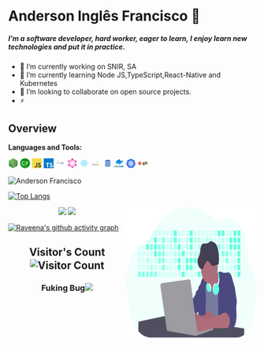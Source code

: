 # Anderson Inglês Francisco 👋



##### I’m a software developer, hard worker, eager to learn, I enjoy learn new technologies and put it in practice.

- 🔭 I’m currently working on SNIR, SA
- 🌱 I’m currently learning Node JS,TypeScript,React-Native and Kubernetes
- 👯 I’m looking to collaborate on open source projects.
- ⚡

## Overview


**Languages and Tools:**

<!--
**Anderson Francisco** is a ✨ _special_ ✨ repository because its `README.md` (this file) appears on your GitHub profile.

Here are some ideas to get you started:


- 🔭 I’m currently working on ...
- 🌱 I’m currently learning ...
- 👯 I’m looking to collaborate on ...
- 🤔 I’m looking for help with ...
- 💬 Ask me about ...
- 📫 How to reach me: ...
- 😄 Pronouns: ...
- ⚡ Fun fact: ...
-->


<code><img height="20" src="https://raw.githubusercontent.com/github/explore/80688e429a7d4ef2fca1e82350fe8e3517d3494d/topics/nodejs/nodejs.png"></code>
<code><img height="20" src="https://raw.githubusercontent.com/github/explore/80688e429a7d4ef2fca1e82350fe8e3517d3494d/topics/csharp/csharp.png"></code>
<code><img height="20" src="https://raw.githubusercontent.com/github/explore/80688e429a7d4ef2fca1e82350fe8e3517d3494d/topics/javascript/javascript.png"></code>
<code><img height="20" src="https://raw.githubusercontent.com/github/explore/80688e429a7d4ef2fca1e82350fe8e3517d3494d/topics/typescript/typescript.png"></code>
<code><img height="20" src="https://raw.githubusercontent.com/github/explore/80688e429a7d4ef2fca1e82350fe8e3517d3494d/topics/java/java.png"></code>
<code><img height="20" src="https://raw.githubusercontent.com/github/explore/5c058a388828bb5fde0bcafd4bc867b5bb3f26f3/topics/graphql/graphql.png"></code>
<code><img height="20" src="https://raw.githubusercontent.com/github/explore/80688e429a7d4ef2fca1e82350fe8e3517d3494d/topics/react-native/react-native.png"></code>
<code><img height="20" src="https://raw.githubusercontent.com/github/explore/80688e429a7d4ef2fca1e82350fe8e3517d3494d/topics/mysql/mysql.png"></code>
<code><img height="20" src="https://raw.githubusercontent.com/github/explore/80688e429a7d4ef2fca1e82350fe8e3517d3494d/topics/sql/sql.png"></code>
<code><img height="20" src="https://raw.githubusercontent.com/github/explore/80688e429a7d4ef2fca1e82350fe8e3517d3494d/topics/docker/docker.png"></code>
<code><img height="20" src="https://raw.githubusercontent.com/github/explore/80688e429a7d4ef2fca1e82350fe8e3517d3494d/topics/kubernetes/kubernetes.png"></code>
<code><img height="20" src="https://raw.githubusercontent.com/github/explore/80688e429a7d4ef2fca1e82350fe8e3517d3494d/topics/git/git.png"></code>

<p><img src="https://komarev.com/ghpvc/?username=andersonigfrancisco" alt="Anderson Francisco" /> </p>

[![Top Langs](https://github-readme-stats.vercel.app/api/top-langs/?username=andersonigfrancisco&layout=compact)](https://github.com/anuraghazra/github-readme-stats)




</div>
<div align="center">
  <img width="48%" src="https://github-readme-stats.vercel.app/api?username=Orlandoj77&theme=radical&show_icons=true" />  
  <img width="48%" src="https://github-readme-streak-stats.herokuapp.com/?user=Orlandoj77&theme=radical&show_icons=true" />
  <img align="right" src="https://github.com/AlienDev66/AlienDev66/blob/master/undraw_developer_activity_bv83.svg" alt="Illustration of AlienDev66" width=265px height=265px/>
</div>


[![Raveena's github activity graph](https://activity-graph.herokuapp.com/graph?username=andersonigfrancisco&bg_color=000000&color=E30BF9&line=2fc8ee&point=ffffff&area=true&hide_border=true)](https://github.com/andersonigfrancisco/github-readme-activity-graph)
<br>
<h2 align="center">Visitor's Count <img align="center" src="https://profile-counter.glitch.me/andersonigfrancisco/count.svg" alt="Visitor Count" /></h2>
<h3 align="center">Fuking Bug<img src="https://media.giphy.com/media/MdA16VIoXKKxNE8Stk/giphy.gif" width="30"></h3>




  

